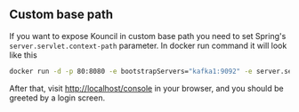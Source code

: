 

## Custom base path
If you want to expose Kouncil in custom base path you need to set Spring's `server.servlet.context-path` parameter.
In docker run command it will look like this
```bash
docker run -d -p 80:8080 -e bootstrapServers="kafka1:9092" -e server.servlet.context-path="/console" consdata/kouncil:latest
```
After that, visit [http://localhost/console](http://localhost/console) in your browser, and you should be greeted by a login screen.

